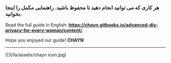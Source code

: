 ### هر کاری که می توانید انجام دهید تا محفوظ باشید. راهنمایی مکمل را اینجا بخوانید.

Read the full guide in English: **https://chayn.gitbooks.io/advanced-diy-privacy-for-every-woman/content/**.

Hope you enjoyed our guide!
**CHAYN**


---
![](/fa/assets/chayn icon.jpg)

